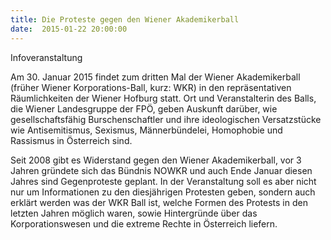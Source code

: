 ```yaml
---
title: Die Proteste gegen den Wiener Akademikerball
date:  2015-01-22 20:00:00
---
```


Infoveranstaltung



Am 30. Januar 2015 findet zum dritten Mal der Wiener Akademikerball
(früher Wiener Korporations-Ball, kurz: WKR) in den repräsentativen
Räumlichkeiten der Wiener Hofburg statt. Ort und Veranstalterin des Balls,
die Wiener Landesgruppe der FPÖ, geben Auskunft darüber, wie
gesellschaftsfähig Burschenschaftler und ihre ideologischen Versatzstücke
wie Antisemitismus, Sexismus, Männerbündelei, Homophobie und Rassismus in
Österreich sind.


Seit 2008 gibt es Widerstand gegen den Wiener Akademikerball, vor 3
Jahren gründete sich das Bündnis NOWKR und auch Ende Januar diesen Jahres
sind Gegenproteste geplant. In der Veranstaltung soll es aber nicht nur um
Informationen zu den diesjährigen Protesten geben, sondern auch erklärt
werden was der WKR Ball ist, welche Formen des Protests in den letzten
Jahren möglich waren, sowie Hintergründe über das Korporationswesen und
die extreme Rechte in Österreich liefern.


